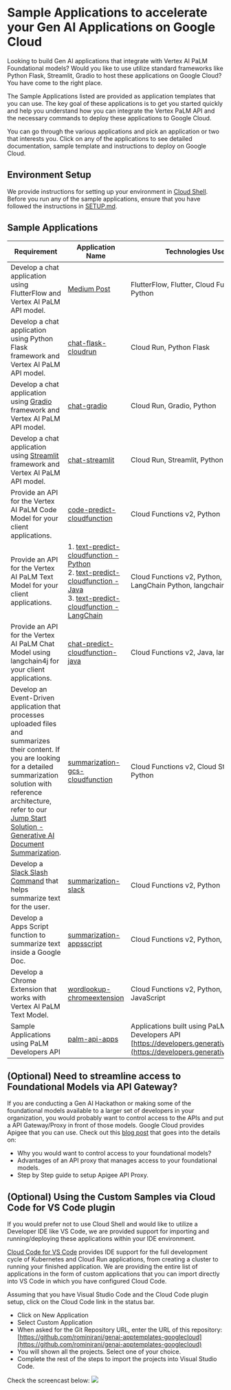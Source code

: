 # Sample Applications to accelerate your Gen AI Applications on Google Cloud

Looking to build Gen AI applications that integrate with Vertex AI PaLM Foundational models? Would you like to use utilize standard frameworks like Python Flask, Streamlit, Gradio to host these applications on Google Cloud? You have come to the right place.  

The Sample Applications listed are provided as application templates that you can use. The key goal of these applications is to get you started quickly and help you understand how you can integrate the Vertex PaLM API and the necessary commands to deploy these applications to Google Cloud. 

You can go through the various applications and pick an application or two that interests you. Click on any of the applications to see detailed documentation, sample template and instructions to deploy on Google Cloud.

## Environment Setup

We provide instructions for setting up your environment in [Cloud Shell](https://cloud.google.com/shell). Before you run any of the sample applications, ensure that you have followed the instructions in [SETUP.md](SETUP.md).

## Sample Applications

| Requirement | Application Name | Technologies Used |
|---|---|---|
|Develop a chat application using FlutterFlow and Vertex AI PaLM API model. |[Medium Post](https://medium.com/google-cloud/flutterflow-and-vertex-ai-palm-2-integration-14c137e83053)|FlutterFlow, Flutter, Cloud Functions v2, Python|
|Develop a chat application using Python Flask framework and Vertex AI PaLM API model. |[chat-flask-cloudrun](chat-flask-cloudrun)|Cloud Run, Python Flask|
|Develop a chat application using [Gradio](https://www.gradio.app/) framework and Vertex AI PaLM API model.|[chat-gradio](chat-gradio)|Cloud Run, Gradio, Python|
|Develop a chat application using [Streamlit](https://streamlit.io/) framework and Vertex AI PaLM API model.|[chat-streamlit](chat-streamlit)|Cloud Run, Streamlit, Python|
|Provide an API for the Vertex AI PaLM Code Model for your client applications.|[code-predict-cloudfunction](code-predict-cloudfunction)|Cloud Functions v2, Python|
|Provide an API for the Vertex AI PaLM Text Model for your client applications.|1. [text-predict-cloudfunction - Python](text-predict-cloudfunction)<br/>2. [text-predict-cloudfunction - Java](text-predict-cloudfunction-java)<br/>3. [text-predict-cloudfunction - LangChain](text-predict-cloudfunction-langchain)|Cloud Functions v2, Python, Java, LangChain Python, langchain4j|
|Provide an API for the Vertex AI PaLM Chat Model using langchain4j for your client applications.|[chat-predict-cloudfunction-java](chat-predict-cloudfunction-java)|Cloud Functions v2, Java, langchain4j|
|Develop an Event-Driven application that processes uploaded files and summarizes their content. If you are looking for a detailed summarization solution with reference architecture, refer to our [Jump Start Solution - Generative AI Document Summarization](https://cloud.google.com/architecture/ai-ml/generative-ai-document-summarization).|[summarization-gcs-cloudfunction](summarization-gcs-cloudfunction) |Cloud Functions v2, Cloud Storage, Python|
|Develop a [Slack Slash Command](https://api.slack.com/interactivity/slash-commands) that helps summarize text for the user.|[summarization-slack](summarization-slack) |Cloud Functions v2, Python|
|Develop a Apps Script function to summarize text inside a Google Doc.|[summarization-appsscript](summarization-appsscript) |Cloud Functions v2, Python, Apps Script|
|Develop a Chrome Extension that works with Vertex AI PaLM Text Model.|[wordlookup-chromeextension](wordlookup-chromeextension) |Cloud Functions v2, Python, HTML, CSS, JavaScript|
|Sample Applications using PaLM Developers API|[palm-api-apps](palm-api-apps) |Applications built using PaLM Developers API [https://developers.generativeai.google/](https://developers.generativeai.google/)|

## (Optional) Need to streamline access to Foundational Models via API Gateway?
If you are conducting a Gen AI Hackathon or making some of the foundational models available to a larger set of developers in your organization, you would probably want to control access to the APIs and put a API Gateway/Proxy in front of those models. Google Cloud provides Apigee that you can use. Check out this [blog post](https://medium.com/google-cloud/using-apigee-standard-proxy-to-streamline-a-genai-hackathon-2d54d7092d19) that goes into the details on:
- Why you would want to control access to your foundational models?
- Advantages of an API proxy that manages access to your foundational models.
- Step by Step guide to setup Apigee API Proxy.

## (Optional) Using the Custom Samples via Cloud Code for VS Code plugin

If you would prefer not to use Cloud Shell and would like to utilize a Developer IDE like VS Code, we are provided support for importing and running/deploying these applications within your IDE environment. 

[Cloud Code for VS Code](https://cloud.google.com/code/docs/vscode) provides IDE support for the full development cycle of Kubernetes and Cloud Run applications, from creating a cluster to running your finished application. We are providing the entire list of applications in the form of custom applications that you can import directly into VS Code in which you have configured Cloud Code. 

Assuming that you have Visual Studio Code and the Cloud Code plugin setup, click on the Cloud Code link in the status bar.
- Click on New Application
- Select Custom Application
- When asked for the Git Repository URL, enter the URL of this repository: [https://github.com/rominirani/genai-apptemplates-googlecloud](https://github.com/rominirani/genai-apptemplates-googlecloud)
- You will shown all the projects. Select one of your choice.
- Complete the rest of the steps to import the projects into Visual Studio Code.

Check the screencast below:
<img src="assets/import-apps-into-cloudcode.gif"/>

